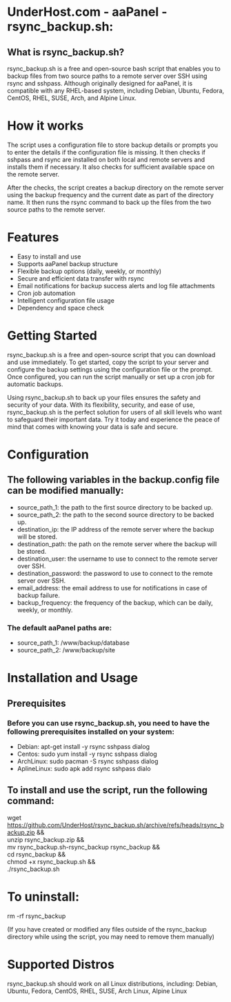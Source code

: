 # UnderHost.com - aaPanel -rsync_backup.sh:

## What is rsync_backup.sh?

rsync_backup.sh is a free and open-source bash script that enables you to backup files from two source paths to a remote server over SSH using rsync and sshpass. Although originally designed for aaPanel, it is compatible with any RHEL-based system, including Debian, Ubuntu, Fedora, CentOS, RHEL, SUSE, Arch, and Alpine Linux.

# How it works

The script uses a configuration file to store backup details or prompts you to enter the details if the configuration file is missing. It then checks if sshpass and rsync are installed on both local and remote servers and installs them if necessary. It also checks for sufficient available space on the remote server.

After the checks, the script creates a backup directory on the remote server using the backup frequency and the current date as part of the directory name. It then runs the rsync command to back up the files from the two source paths to the remote server.

# Features

* Easy to install and use
* Supports aaPanel backup structure
* Flexible backup options (daily, weekly, or monthly)
* Secure and efficient data transfer with rsync
* Email notifications for backup success alerts and log file attachments
* Cron job automation
* Intelligent configuration file usage
* Dependency and space check

# Getting Started

rsync_backup.sh is a free and open-source script that you can download and use immediately. To get started, copy the script to your server and configure the backup settings using the configuration file or the prompt. Once configured, you can run the script manually or set up a cron job for automatic backups.

Using rsync_backup.sh to back up your files ensures the safety and security of your data. With its flexibility, security, and ease of use, rsync_backup.sh is the perfect solution for users of all skill levels who want to safeguard their important data. Try it today and experience the peace of mind that comes with knowing your data is safe and secure.

# Configuration

## The following variables in the backup.config file can be modified manually:

* source_path_1: the path to the first source directory to be backed up.
* source_path_2: the path to the second source directory to be backed up.
* destination_ip: the IP address of the remote server where the backup will be stored.
* destination_path: the path on the remote server where the backup will be stored.
* destination_user: the username to use to connect to the remote server over SSH.
* destination_password: the password to use to connect to the remote server over SSH.
* email_address: the email address to use for notifications in case of backup failure.
* backup_frequency: the frequency of the backup, which can be daily, weekly, or monthly.

### The default aaPanel paths are:

* source_path_1: /www/backup/database
* source_path_2: /www/backup/site

# Installation and Usage

## Prerequisites
### Before you can use rsync_backup.sh, you need to have the following prerequisites installed on your system:

- Debian: apt-get install -y rsync sshpass dialog
- Centos: sudo yum install -y rsync sshpass dialog
- ArchLinux: sudo pacman -S rsync sshpass dialog
- AplineLinux: sudo apk add rsync sshpass dialo

## To install and use the script, run the following command:

wget https://github.com/UnderHost/rsync_backup.sh/archive/refs/heads/rsync_backup.zip && \
unzip rsync_backup.zip && \
mv rsync_backup.sh-rsync_backup rsync_backup && \
cd rsync_backup && \
chmod +x rsync_backup.sh && \
./rsync_backup.sh

# To uninstall:

rm -rf rsync_backup

(If you have created or modified any files outside of the rsync_backup directory while using the script, you may need to remove them manually)

# Supported Distros

rsync_backup.sh should work on all Linux distributions, including: Debian, Ubuntu, Fedora, CentOS, RHEL, SUSE, Arch Linux, Alpine Linux

